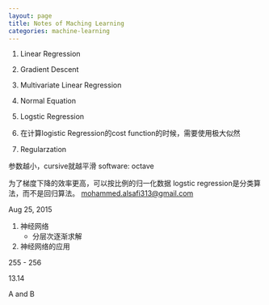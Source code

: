 ```yaml
---
layout: page
title: Notes of Maching Learning
categories: machine-learning
---
```


1. Linear Regression
2. Gradient Descent
3. Multivariate Linear Regression
4. Normal Equation
5. Logstic Regression
6. 在计算logistic Regression的cost function的时候，需要使用极大似然

7. Regularzation

参数越小，cursive就越平滑
software: octave

为了梯度下降的效率更高，可以按比例的归一化数据
logstic regression是分类算法，而不是回归算法。
mohammed.alsafi313@gmail.com

Aug 25, 2015

1. 神经网络
    - 分层次逐渐求解
2. 神经网络的应用


255 - 256

13.14

A and B
